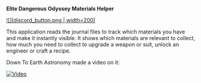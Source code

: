 **Elite Dangerous Odyssey Materials Helper**

[![](discord_button.png | width=200)](https://discord.gg/M8Rgz4AmmA)

This application reads the journal files to track which materials you have and make it instantly visible. It shows which
materials are relevant to collect, how much you need to collect to upgrade a weapon or suit, unlock an engineer or craft
a recipe.

Down To Earth Astronomy made a video on it:

[![Video](https://img.youtube.com/vi/_vVbxeI1n6g/maxresdefault.jpg)](https://youtu.be/_vVbxeI1n6g)